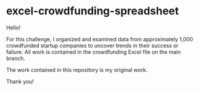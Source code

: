 # excel-crowdfunding-spreadsheet

Hello! 

For this challenge, I organized and examined data from approximately 1,000 crowdfunded startup companies to uncover trends in their success or failure. All work is contained in the crowdfunding Excel file on the main branch.

The work contained in this repository is my original work. 

Thank you!
